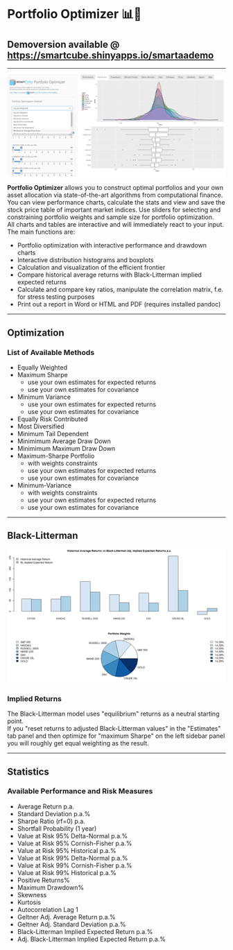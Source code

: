 # **Portfolio Optimizer** :bar_chart::unicorn:
## Demoversion available @ https://smartcube.shinyapps.io/smartaademo
----
<img src='figures/portfoliooptimizer.png'/>

**Portfolio Optimizer** allows you to construct optimal portfolios and your own asset allocation via state-of-the-art algorithms from computational finance.
You can view performance charts, calculate the stats and view and save the stock price table of important market indices. 
Use sliders for selecting and constraining portfolio weights and sample size for portfolio optimization.  
All charts and tables are interactive and will immediately react to your input.
The main functions are:
* Portfolio optimization with interactive performance and drawdown charts
* Interactive distribution histograms and boxplots
* Calculation and visualization of the efficient frontier
* Compare historical average returns with Black-Litterman implied expected returns
* Calculate and compare key ratios, manipulate the correlation matrix, f.e. for stress testing purposes
* Print out a report in Word or HTML and PDF (requires installed pandoc)

----
## Optimization

### List of Available Methods

* Equally Weighted
* Maximum Sharpe
    + use your own estimates for expected returns
    + use your own estimates for covariance
* Minimum Variance
    + use your own estimates for expected returns
    + use your own estimates for covariance
* Equally Risk Contributed
* Most Diversified
* Minimum Tail Dependent
* Minimimum Average Draw Down
* Minimimum Maximum Draw Down
* Maximum-Sharpe Portfolio
    + with weights constraints
    + use your own estimates for expected returns
    + use your own estimates for covariance
* Minimum-Variance
    + with weights constraints
    + use your own estimates for expected returns
    + use your own estimates for covariance

----
## Black-Litterman
<img src='figures/black-litterman.png'/>

### Implied Returns

The Black-Litterman model uses "equilibrium" returns as a neutral starting point.  
If you "reset returns to adjusted Black-Litterman values" in the "Estimates" tab panel and then optimize for "maximum Sharpe" on the left sidebar panel you will roughly get equal weighting as the result.

----
## Statistics

### Available Performance and Risk Measures

* Average Return p.a.
* Standard Deviation p.a.%
* Sharpe Ratio (rf=0) p.a.
* Shortfall Probability (1 year)
* Value at Risk 95% Delta-Normal p.a.%
* Value at Risk 95% Cornish-Fisher p.a.%
* Value at Risk 95% Historical p.a.%
* Value at Risk 99% Delta-Normal p.a.%
* Value at Risk 99% Cornish-Fisher p.a.%
* Value at Risk 99% Historical p.a.%
* Positive Returns%
* Maximum Drawdown%
* Skewness
* Kurtosis
* Autocorrelation Lag 1
* Geltner Adj. Average Return p.a.%
* Geltner Adj. Standard Deviation p.a.%
* Black-Litterman Implied Expected Return p.a.%
* Adj. Black-Litterman Implied Expected Return p.a.%
